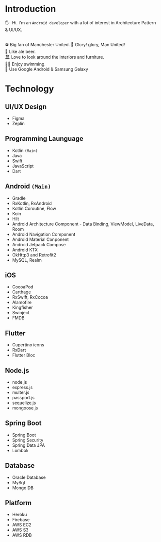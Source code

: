 # Introduction
🖐&nbsp;&nbsp;Hi. I'm an `Android developer` with a lot of interest in Architecture Pattern & UI/UX. <br/>
<br/>

⚽️ Big fan of Manchester United. 👺 Glory! glory, Man United! <br/>
🍺 Like ale beer. <br/>
🏛 Love to look around the interiors and furniture.<br/>
🏊‍♂️ Enjoy swimming. <br/>
📱 Use Google Android & Samsung Galaxy <br/>

# Technology

## UI/UX Design
* Figma
* Zeplin

## Programming Launguage
* Kotlin `(Main)`
* Java
* Swift
* JavaScript
* Dart

## Android `(Main)`
* Gradle
* RxKotlin, RxAndroid
* Kotlin Coroutine, Flow
* Koin
* Hilt
* Android Architecture Component - Data Binding, ViewModel, LiveData, Room
* Android Navigation Component
* Android Material Conponent
* Android Jetpack Compose
* Android KTX
* OkHttp3 and Retrofit2
* MySQL, Realm

## iOS
* CocoaPod
* Carthage
* RxSwift, RxCocoa
* Alamofire
* Kingfisher
* Swinject
* FMDB

## Flutter
* Cupertino icons
* RxDart
* Flutter Bloc

## Node.js
* node.js
* express.js
* multer.js
* passport.js
* sequelize.js
* mongoose.js

## Spring Boot
* Spring Boot
* Spring Security
* Spring Data JPA
* Lombok

## Database
* Oracle Database
* MySql
* Mongo DB

## Platform
* Heroku
* Firebase
* AWS EC2
* AWS S3
* AWS RDB
